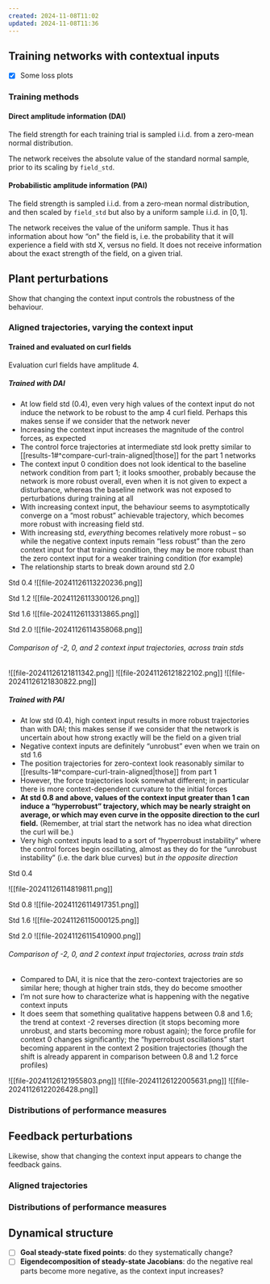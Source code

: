 ```yaml
---
created: 2024-11-08T11:02
updated: 2024-11-08T11:36
---
```


## Training networks with contextual inputs

- [x] Some loss plots

### Training methods

#### Direct amplitude information (DAI)

The field strength for each training trial is sampled i.i.d. from a zero-mean normal distribution. 

The network receives the absolute value of the standard normal sample, prior to its scaling by `field_std`.

#### Probabilistic amplitude information (PAI)

The field strength is sampled i.i.d. from a zero-mean normal distribution, and then scaled by `field_std` but also by a uniform sample i.i.d. in $[0, 1]$.

The network receives the value of the uniform sample. Thus it has information about how “on" the field is, i.e. the probability that it will experience a field with std X, versus no field. It does not receive information about the exact strength of the field, on a given trial.

## Plant perturbations

Show that changing the context input controls the robustness of the behaviour.
### Aligned trajectories, varying the context input

#### Trained and evaluated on curl fields 

Evaluation curl fields have amplitude 4.

##### Trained with DAI

- At low field std (0.4), even very high values of the context input do not induce the network to be robust to the amp 4 curl field. Perhaps this makes sense if we consider that the network never 
- Increasing the context input increases the magnitude of the control forces, as expected
- The control force trajectories at intermediate std look pretty similar to [[results-1#^compare-curl-train-aligned|those]] for the part 1 networks
- The context input 0 condition does not look identical to the baseline network condition from part 1; it looks smoother, probably because the network is more robust overall, even when it is not given to expect a disturbance, whereas the baseline network was not exposed to perturbations during training at all
- With increasing context input, the behaviour seems to asymptotically converge on a “most robust” achievable trajectory, which becomes more robust with increasing field std. 
- With increasing std, *everything* becomes relatively more robust – so while the negative context inputs remain “less robust” than the zero context input for that training condition, they may be more robust than the zero context input for a weaker training condition (for example)
- The relationship starts to break down around std 2.0

Std 0.4
![[file-20241126113220236.png]]


Std 1.2
![[file-20241126113300126.png]]

Std 1.6
![[file-20241126113313865.png]]

Std 2.0
![[file-20241126114358068.png]]

###### Comparison of -2, 0, and 2 context input trajectories, across train stds

![[file-20241126121811342.png]]
![[file-20241126121822102.png]]
![[file-20241126121830822.png]]
##### Trained with PAI

- At low std (0.4), high context input results in more robust trajectories than with DAI; this makes sense if we consider that the network is uncertain about how strong exactly will be the field on a given trial
- Negative context inputs are definitely “unrobust” even when we train on std 1.6
- The position trajectories for zero-context look reasonably similar to [[results-1#^compare-curl-train-aligned|those]] from part 1
- However, the force trajectories look somewhat different; in particular there is more context-dependent curvature to the initial forces
- **At std 0.8 and above, values of the context input greater than 1 can induce a “hyperrobust” trajectory, which may be nearly straight on average, or which may even curve in the opposite direction to the curl field.** (Remember, at trial start the network has no idea what direction the curl will be.)
- Very high context inputs lead to a sort of “hyperrobust instability” where the control forces begin oscillating, almost as they do for the “unrobust instability” (i.e. the dark blue curves) but *in the opposite direction*

Std 0.4

![[file-20241126114819811.png]]


Std 0.8
![[file-20241126114917351.png]]

Std 1.6
![[file-20241126115000125.png]]

Std 2.0
![[file-20241126115410900.png]]

###### Comparison of -2, 0, and 2 context input trajectories, across train stds

- Compared to DAI, it is nice that the zero-context trajectories are so similar here; though at higher train stds, they do become smoother
- I’m not sure how to characterize what is happening with the negative context inputs
- It does seem that something qualitative happens between 0.8 and 1.6; the trend at context -2 reverses direction (it stops becoming more unrobust, and starts becoming more robust again); the force profile for context 0 changes significantly; the “hyperrobust oscillations” start becoming apparent in the context 2 position trajectories (though the shift is already apparent in comparison between 0.8 and 1.2 force profiles)


![[file-20241126121955803.png]]
![[file-20241126122005631.png]]
![[file-20241126122026428.png]]
### Distributions of performance measures

## Feedback perturbations

Likewise, show that changing the context input appears to change the feedback gains.

### Aligned trajectories

### Distributions of performance measures

## Dynamical structure

- [ ] **Goal steady-state fixed points**: do they systematically change?
- [ ] **Eigendecomposition of steady-state Jacobians**: do the negative real parts become more negative, as the context input increases?

## 